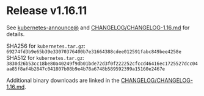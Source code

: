 # Release v1.16.11
See [kubernetes-announce@](https://groups.google.com/forum/#!forum/kubernetes-announce) and [CHANGELOG/CHANGELOG-1.16.md](https://github.com/kubernetes/kubernetes/blob/master/CHANGELOG/CHANGELOG-1.16.md#v11611) for details.

SHA256 for `kubernetes.tar.gz`: `69274fd3b9e65b39e33070376400b7e31664388cdee012591fabc849bee4258e`
SHA512 for `kubernetes.tar.gz`: `3830d26b53cc18be80a40249f9db01bde72d3f0f222252cfccd46416ec1725527dcc04aa85f8af4b2847c041807b08b9e4b78a6748b589592399a15160e2467e`

Additional binary downloads are linked in the [CHANGELOG/CHANGELOG-1.16.md](https://github.com/kubernetes/kubernetes/blob/master/CHANGELOG/CHANGELOG-1.16.md#downloads-for-v11611).